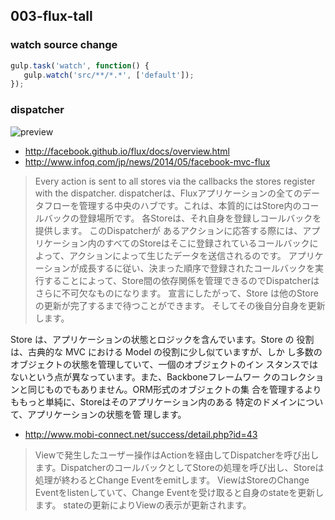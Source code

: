 ## 003-flux-tall

### watch source change

```javascript
gulp.task('watch', function() {
   gulp.watch('src/**/*.*', ['default']);
});
```

### dispatcher

![preview](http://facebook.github.io/flux/img/flux-simple-f8-diagram-with-client-action-1300w.png)


- http://facebook.github.io/flux/docs/overview.html
- http://www.infoq.com/jp/news/2014/05/facebook-mvc-flux
> Every action is sent to all stores via the callbacks the stores register with the dispatcher.
> dispatcherは、Fluxアプリケーションの全てのデータフローを管理する中央のハブです。これは、本質的にはStore内のコールバックの登録場所です。
  各Storeは、それ自身を登録しコールバックを提供します。
  このDispatcherが あるアクションに応答する際には、アプリケーション内のすべてのStoreはそこに登録されているコールバックによって、アクションによって生じたデータを送信されるのです。
  アプリケーションが成長するに従い、決まった順序で登録されたコールバックを実行することによって、Store間の依存関係を管理できるのでDispatcherはさらに不可欠なものになります。
  宣言にしたがって、Store は他のStoreの更新が完了するまで待つことができます。
  そしてその後自分自身を更新します。

  Store は、アプリケーションの状態とロジックを含んでいます。Store の 役割は、古典的な MVC における Model の役割に少し似ていますが、しか し多数のオブジェクトの状態を管理していて、一個のオブジェクトのイン スタンスではないという点が異なっています。また、Backboneフレームワー クのコレクションと同じものでもありません。ORM形式のオブジェクトの集 合を管理するよりももっと単純に、Storeはそのアプリケーション内のある 特定のドメインについて、アプリケーションの状態を管 理します。

- http://www.mobi-connect.net/success/detail.php?id=43
> Viewで発生したユーザー操作はActionを経由してDispatcherを呼び出します。DispatcherのコールバックとしてStoreの処理を呼び出し、Storeは処理が終わるとChange Eventをemitします。
  ViewはStoreのChange Eventをlistenしていて、Change Eventを受け取ると自身のstateを更新します。
  stateの更新によりViewの表示が更新されます。


